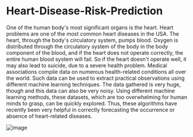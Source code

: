 # Heart-Disease-Risk-Prediction
 One of the human body's most significant organs is the heart. Heart problems are one of the most common heart diseases in the USA. 
 The heart, through the body's circulatory system, pumps blood. Oxygen is distributed through the circulatory system of the body in 
 the body component of the blood, and if the heart does not operate correctly, the entire human blood system will fail. So if the heart
 doesn't operate well, it may also lead to suicide, due to a severe health problem.  Medical associations compile data on numerous 
 health-related conditions all over the world. Such data can be used to extract practical observations using different machine learning techniques. The data gathered is very huge, though and this data can also be very noisy. Using different machine learning methods, these datasets, which are too overwhelming for human minds to grasp, can be quickly explored. Thus, these algorithms have recently been very helpful in correctly forecasting the occurrence or absence of heart-related diseases.
 
 
 ![image](https://user-images.githubusercontent.com/28959459/117085535-18185400-ad18-11eb-80aa-30ff870ebc60.png)

